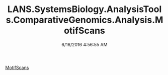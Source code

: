 ﻿---
title: LANS.SystemsBiology.AnalysisTools.ComparativeGenomics.Analysis.MotifScans
date: 6/16/2016 4:56:55 AM
---

[MotifScans](T-LANS.SystemsBiology.AnalysisTools.ComparativeGenomics.Analysis.MotifScans.MotifScans.html)
